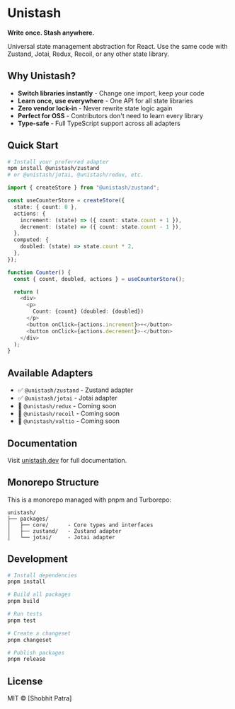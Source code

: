 # Unistash

**Write once. Stash anywhere.**

Universal state management abstraction for React. Use the same code with Zustand, Jotai, Redux, Recoil, or any other state library.

## Why Unistash?

- **Switch libraries instantly** - Change one import, keep your code
- **Learn once, use everywhere** - One API for all state libraries
- **Zero vendor lock-in** - Never rewrite state logic again
- **Perfect for OSS** - Contributors don't need to learn every library
- **Type-safe** - Full TypeScript support across all adapters

## Quick Start

```bash
# Install your preferred adapter
npm install @unistash/zustand
# or @unistash/jotai, @unistash/redux, etc.
```

```typescript
import { createStore } from "@unistash/zustand";

const useCounterStore = createStore({
  state: { count: 0 },
  actions: {
    increment: (state) => ({ count: state.count + 1 }),
    decrement: (state) => ({ count: state.count - 1 }),
  },
  computed: {
    doubled: (state) => state.count * 2,
  },
});

function Counter() {
  const { count, doubled, actions } = useCounterStore();

  return (
    <div>
      <p>
        Count: {count} (doubled: {doubled})
      </p>
      <button onClick={actions.increment}>+</button>
      <button onClick={actions.decrement}>-</button>
    </div>
  );
}
```

## Available Adapters

- ✅ `@unistash/zustand` - Zustand adapter
- ✅ `@unistash/jotai` - Jotai adapter
- 🚧 `@unistash/redux` - Coming soon
- 🚧 `@unistash/recoil` - Coming soon
- 🚧 `@unistash/valtio` - Coming soon

## Documentation

Visit [unistash.dev](https://unistash.dev) for full documentation.

## Monorepo Structure

This is a monorepo managed with pnpm and Turborepo:

```
unistash/
├── packages/
│   ├── core/      - Core types and interfaces
│   ├── zustand/   - Zustand adapter
│   └── jotai/     - Jotai adapter
```

## Development

```bash
# Install dependencies
pnpm install

# Build all packages
pnpm build

# Run tests
pnpm test

# Create a changeset
pnpm changeset

# Publish packages
pnpm release
```

## License

MIT © [Shobhit Patra]
